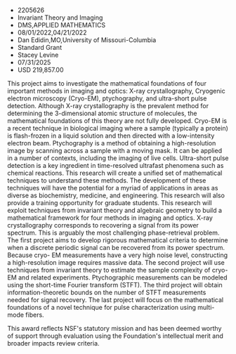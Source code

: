 
* 2205626
* Invariant Theory and Imaging
* DMS,APPLIED MATHEMATICS
* 08/01/2022,04/21/2022
* Dan Edidin,MO,University of Missouri-Columbia
* Standard Grant
* Stacey Levine
* 07/31/2025
* USD 219,857.00

This project aims to investigate the mathematical foundations of four important
methods in imaging and optics: X-ray crystallography, Cryogenic electron
microscopy (Cryo-EM), ptychography, and ultra-short pulse detection. Although
X-ray crystallography is the prevalent method for determining the 3-dimensional
atomic structure of molecules, the mathematical foundations of this theory are
not fully developed. Cryo-EM is a recent technique in biological imaging where a
sample (typically a protein) is flash-frozen in a liquid solution and then
directed with a low-intensity electron beam. Ptychography is a method of
obtaining a high-resolution image by scanning across a sample with a moving
mask. It can be applied in a number of contexts, including the imaging of live
cells. Ultra-short pulse detection is a key ingredient in time-resolved
ultrafast phenomena such as chemical reactions. This research will create a
unified set of mathematical techniques to understand these methods. The
development of these techniques will have the potential for a myriad of
applications in areas as diverse as biochemistry, medicine, and engineering.
This research will also provide a training opportunity for graduate students.
This research will exploit techniques from invariant theory and algebraic
geometry to build a mathematical framework for four methods in imaging and
optics. X-ray crystallography corresponds to recovering a signal from its power
spectrum. This is arguably the most challenging phase-retrieval problem. The
first project aims to develop rigorous mathematical criteria to determine when a
discrete periodic signal can be recovered from its power spectrum. Because cryo-
EM measurements have a very high noise level, constructing a high-resolution
image requires massive data. The second project will use techniques from
invariant theory to estimate the sample complexity of cryo-EM and related
experiments. Ptychographic measurements can be modeled using the short-time
Fourier transform (STFT). The third project will obtain information-theoretic
bounds on the number of STFT measurements needed for signal recovery. The last
project will focus on the mathematical foundations of a novel technique for
pulse characterization using multi-mode fibers.

This award reflects NSF's statutory mission and has been deemed worthy of
support through evaluation using the Foundation's intellectual merit and broader
impacts review criteria.
